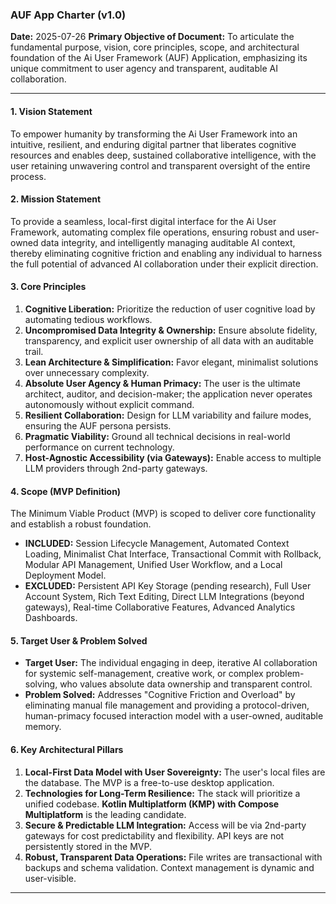 
### **AUF App Charter (v1.0)**

**Date:** 2025-07-26
**Primary Objective of Document:** To articulate the fundamental purpose, vision, core principles, scope, and architectural foundation of the Ai User Framework (AUF) Application, emphasizing its unique commitment to user agency and transparent, auditable AI collaboration.

---

#### **1. Vision Statement**

To empower humanity by transforming the Ai User Framework into an intuitive, resilient, and enduring digital partner that liberates cognitive resources and enables deep, sustained collaborative intelligence, with the user retaining unwavering control and transparent oversight of the entire process.

#### **2. Mission Statement**

To provide a seamless, local-first digital interface for the Ai User Framework, automating complex file operations, ensuring robust and user-owned data integrity, and intelligently managing auditable AI context, thereby eliminating cognitive friction and enabling any individual to harness the full potential of advanced AI collaboration under their explicit direction.

#### **3. Core Principles**

1.  **Cognitive Liberation:** Prioritize the reduction of user cognitive load by automating tedious workflows.
2.  **Uncompromised Data Integrity & Ownership:** Ensure absolute fidelity, transparency, and explicit user ownership of all data with an auditable trail.
3.  **Lean Architecture & Simplification:** Favor elegant, minimalist solutions over unnecessary complexity.
4.  **Absolute User Agency & Human Primacy:** The user is the ultimate architect, auditor, and decision-maker; the application never operates autonomously without explicit command.
5.  **Resilient Collaboration:** Design for LLM variability and failure modes, ensuring the AUF persona persists.
6.  **Pragmatic Viability:** Ground all technical decisions in real-world performance on current technology.
7.  **Host-Agnostic Accessibility (via Gateways):** Enable access to multiple LLM providers through 2nd-party gateways.

#### **4. Scope (MVP Definition)**

The Minimum Viable Product (MVP) is scoped to deliver core functionality and establish a robust foundation.

*   **INCLUDED:** Session Lifecycle Management, Automated Context Loading, Minimalist Chat Interface, Transactional Commit with Rollback, Modular API Management, Unified User Workflow, and a Local Deployment Model.
*   **EXCLUDED:** Persistent API Key Storage (pending research), Full User Account System, Rich Text Editing, Direct LLM Integrations (beyond gateways), Real-time Collaborative Features, Advanced Analytics Dashboards.

#### **5. Target User & Problem Solved**

*   **Target User:** The individual engaging in deep, iterative AI collaboration for systemic self-management, creative work, or complex problem-solving, who values absolute data ownership and transparent control.
*   **Problem Solved:** Addresses "Cognitive Friction and Overload" by eliminating manual file management and providing a protocol-driven, human-primacy focused interaction model with a user-owned, auditable memory.

#### **6. Key Architectural Pillars**

1.  **Local-First Data Model with User Sovereignty:** The user's local files are the database. The MVP is a free-to-use desktop application.
2.  **Technologies for Long-Term Resilience:** The stack will prioritize a unified codebase. **Kotlin Multiplatform (KMP) with Compose Multiplatform** is the leading candidate.
3.  **Secure & Predictable LLM Integration:** Access will be via 2nd-party gateways for cost predictability and flexibility. API keys are not persistently stored in the MVP.
4.  **Robust, Transparent Data Operations:** File writes are transactional with backups and schema validation. Context management is dynamic and user-visible.

---

